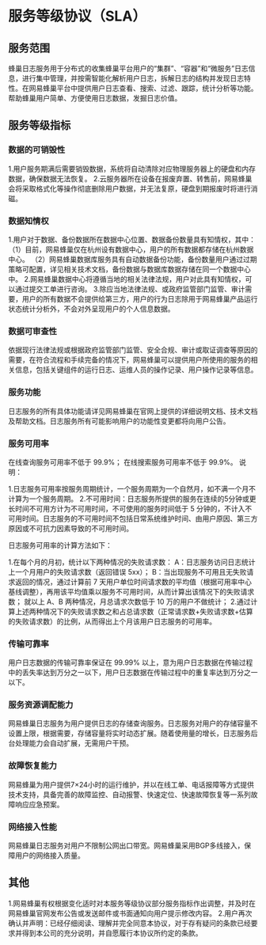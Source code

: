 # 服务等级协议（SLA）

## 服务范围

蜂巢日志服务用于分布式的收集蜂巢平台用户的“集群”、“容器”和“微服务”日志信息，进行集中管理，并按需智能化解析用户日志，拆解日志的结构并发现日志特性。在网易蜂巢平台中提供用户日志查看、搜索、过滤、跟踪，统计分析等功能。帮助蜂巢用户简单、方便使用日志数据，发掘日志价值。

## 服务等级指标

### 数据的可销毁性

1.用户服务期满后需要销毁数据，系统将自动清除对应物理服务器上的硬盘和内存数据，确保数据无法恢复。
2.云服务器所在设备在报废弃置、转售前，网易蜂巢会将采取格式化等操作彻底删除用户数据，并无法复原，硬盘到期报废时将进行消磁。

### 数据知情权

1.用户对于数据、备份数据所在数据中心位置、数据备份数量具有知情权，其中：
（1）目前，网易蜂巢仅在杭州设有数据中心，用户的所有数据都存储在杭州数据中心。
（2）网易蜂巢数据库服务具有自动数据备份功能，备份数量用户通过过期策略可配置，详见相关技术文档，备份数据与数据库数据存储在同一个数据中心中。
2.网易蜂巢数据中心将遵循当地的相关法律法规，用户对此具有知情权，可以通过提交工单进行咨询。
3.除应当地法律法规、或政府监管部门监管、审计需要，用户的所有数据不会提供给第三方，用户的行为日志除用于网易蜂巢产品运行状态统计分析外，不会对外呈现用户的个人信息数据。

### 数据可审查性

依据现行法律法规或根据政府监管部门监管、安全合规、审计或取证调查等原因的需要，在符合流程和手续完备的情况下，网易蜂巢可以提供用户所使用的服务的相关信息，包括关键组件的运行日志、运维人员的操作记录、用户操作记录等信息。

### 服务功能

日志服务的所有具体功能请详见网易蜂巢在官网上提供的详细说明文档、技术文档及帮助文档。日志服务所有可能影响用户的功能性变更都将向用户公告。

### 服务可用率

在线查询服务可用率不低于 99.9%；
在线搜索服务可用率不低于 99.9%。
说明：

1.日志服务可用率按服务周期统计，一个服务周期为一个自然月，如不满一个月不计算为一个服务周期。
2.不可用时间：日志服务所提供的服务在连续的5分钟或更长时间不可用方计为不可用时间，不可使用的服务时间低于 5 分钟的，不计入不可用时间。日志服务的不可用时间不包括日常系统维护时间、由用户原因、第三方原因或不可抗力因素导致的不可用时间。

日志服务可用率的计算方法如下：

1.在每个月的月初，统计以下两种情况的失败请求数： A：日志服务访问日志统计上一个月用户的失败请求数（返回错误 5xx）； B：当出现服务不可用且无失败请求返回的情况，通过计算前 7 天用户单位时间请求数的平均值（根据可用率中心基线调整），再用该平均值乘以服务不可用时间，从而计算出该情况下的失败请求数； 就以上 A、B 两种情况，月总请求次数低于 10 万的用户不做统计；
2.通过计算上述两种情况下的失败请求数之和占总请求数（正常请求数+失败请求数+估算的失败请求数）的比例，从而得出上个月该用户日志服务的可用率。

### 传输可靠率

用户日志数据的传输可靠率保证在 99.99% 以上，意为用户日志数据在传输过程中的丢失率达到万分之一以下，用户日志数据在传输过程中的重复率达到万分之一以下。

### 服务资源调配能力

网易蜂巢日志服务为用户提供日志的存储查询服务。日志服务对用户的存储容量不设置上限，根据需要，存储容量将实时动态扩展。随着使用量的增长，日志服务后台处理能力会自动扩展，无需用户干预。

### 故障恢复能力

网易蜂巢为用户提供7×24小时的运行维护，并以在线工单、电话报障等方式提供技术支持，具备完善的故障监控、自动报警、快速定位、快速故障恢复等一系列故障响应应急预案。

### 网络接入性能

网易蜂巢日志服务对用户不限制公网出口带宽。网易蜂巢采用BGP多线接入，保障用户的网络接入质量。

## 其他

1.网易蜂巢有权根据变化适时对本服务等级协议部分服务指标作出调整，并及时在网易蜂巢官网发布公告或发送邮件或书面通知向用户提示修改内容。
2.用户再次确认并声明：已经仔细阅读、理解并完全同意本协议，对于存有疑问的条款已经要求并得到本公司的充分说明，并自愿履行本协议所约定的条款。
